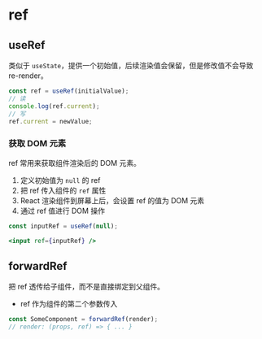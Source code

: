 # ref

## useRef

类似于 `useState`，提供一个初始值，后续渲染值会保留，但是修改值不会导致 re-render。

```js
const ref = useRef(initialValue);
// 读
console.log(ref.current);
// 写
ref.current = newValue;
```

### 获取 DOM 元素

ref 常用来获取组件渲染后的 DOM 元素。

1. 定义初始值为 `null` 的 ref
2. 把 ref 传入组件的 `ref` 属性
3. React 渲染组件到屏幕上后，会设置 ref 的值为 DOM 元素
4. 通过 ref 值进行 DOM 操作

```js
const inputRef = useRef(null);
```

```jsx
<input ref={inputRef} />
```

## forwardRef

把 ref 透传给子组件，而不是直接绑定到父组件。

- ref 作为组件的第二个参数传入

```js
const SomeComponent = forwardRef(render);
// render: (props, ref) => { ... }
```
